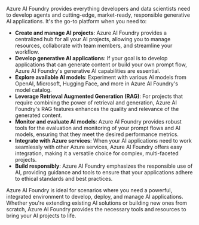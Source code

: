Azure AI Foundry provides everything developers and data scientists need to develop agents and cutting-edge, market-ready, responsible generative AI applications. It's the go-to platform when you need to:

- **Create and manage AI projects**: Azure AI Foundry provides a centralized hub for all your AI projects, allowing you to manage resources, collaborate with team members, and streamline your workflow.
- **Develop generative AI applications**: If your goal is to develop applications that can generate content or build your own prompt flow, Azure AI Foundry's generative AI capabilities are essential.
- **Explore available AI models**: Experiment with various AI models from OpenAI, Microsoft, Hugging Face, and more in Azure AI Foundry's model catalog.
- **Leverage Retrieval Augmented Generation (RAG)**: For projects that require combining the power of retrieval and generation, Azure AI Foundry's RAG features enhances the quality and relevance of the generated content.
- **Monitor and evaluate AI models**: Azure AI Foundry provides robust tools for the evaluation and monitoring of your prompt flows and AI models, ensuring that they meet the desired performance metrics.
- **Integrate with Azure services**: When your AI applications need to work seamlessly with other Azure services, Azure AI Foundry offers easy integration, making it a versatile choice for complex, multi-faceted projects.
- **Build responsibly**: Azure AI Foundry emphasizes the responsible use of AI, providing guidance and tools to ensure that your applications adhere to ethical standards and best practices.

Azure AI Foundry is ideal for scenarios where you need a powerful, integrated environment to develop, deploy, and manage AI applications. Whether you're extending existing AI solutions or building new ones from scratch, Azure AI Foundry provides the necessary tools and resources to bring your AI projects to life.
